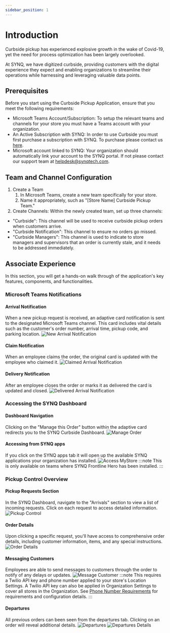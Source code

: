 ```yaml
---
sidebar_position: 1
---
```


# Introduction
Curbside pickup has experienced explosive growth in the wake of Covid-19, yet the need for process optimization has been largely overlooked.

At SYNQ, we have digitized curbside, providing customers with the digital experience they expect and enabling organizations to streamline their operations while harnessing and leveraging valuable data points.

## Prerequisites

Before you start using the Curbside Pickup Application, ensure that you meet the following requirements:
- Microsoft Teams Account/Subscription: To setup the relevant teams and channels for your store you must have a Teams account with your organization.
- An Active Subscription with SYNQ: In order to use Curbside you must first purchase a subscription with SYNQ. To purchase please contact us [here](https://www.synqtech.com/contact). 
- Microsoft account linked to SYNQ: Your organization should automatically link your account to the SYNQ portal. If not please contact our support team at helpdesk@synqtech.com.

## Team and Channel Configuration
1. Create a Team
   1. In Microsoft Teams, create a new team specifically for your store. 
   2. Name it appropriately, such as "[Store Name] Curbside Pickup Team."
2. Create Channels: Within the newly created team, set up three channels:
  - "Curbside": This channel will be used to receive curbside pickup orders when customers arrive.
  - "Curbside Notification": This channel to ensure no orders go missed.
  - "Curbside Managers": This channel is used to indicate to store managers and supervisors that an order is currently stale, and it needs to be addressed immediately.

## Associate Experience
In this section, you will get a hands-on walk through of the application's key features, components, and functionalities. 

### Microsoft Teams Notifications

#### Arrival Notification
When a new pickup request is received, an adaptive card notification is sent to the designated Microsoft Teams channel. This card includes vital details such as the customer's order number, arrival time, pickup code, and parking location.
![New Arrival Notification](../../static/img/curbside/new-arrival.png)

#### Claim Notification
When an employee claims the order, the original card is updated with the employee who claimed it. 
![Claimed Arrival Notification](../../static/img/curbside/claimed-arrival.png)

#### Delivery Notification
After an employee closes the order or marks it as delivered the card is updated and closed.
![Delivered Arrival Notification](../../static/img/curbside/delivered.png)

### Accessing the SYNQ Dashboard

#### Dashboard Navigation
Clicking on the "Manage this Order" button within the adaptive card redirects you to the SYNQ Curbside Dashboard.
![Manage Order](../../static/img/curbside/manage-order.png)

#### Accessing from SYNQ apps
If you click on the SYNQ apps tab it will open up the available SYNQ applications your organization has installed. 
![Access MyStore](../../static/img/curbside/mystore.png)
:::note
This is only available on teams where SYNQ Frontline Hero has been installed. 
:::

### Pickup Control Overview

#### Pickup Requests Section
In the SYNQ Dashboard, navigate to the "Arrivals" section to view a list of incoming requests. Click on each request to access detailed information.
![Pickup Control](../../static/img/curbside/pickup-control.png)

#### Order Details
Upon clicking a specific request, you'll have access to comprehensive order details, including customer information, items, and any special instructions.
![Order Details](../../static/img/curbside/order-details.png)

#### Messaging Customers
Employees are able to send messages to customers through the order to notify of any delays or updates. 
![Message Customer](../../static/img/curbside/message-customer.png)
:::note
This requires a Twilio API key and phone number applied to your store's Location Settings. A Twilio API key can also be applied in Organization Settings to cover all stores in the Organization. See [Phone Number Requirements](/docs/mystore/twilio#phone-number-requirements) for requirements and configuration details. 
:::

#### Departures
All previous orders can been seen from the departures tab. Clicking on an order will reveal additional details. 
![Departures](../../static/img/curbside/departures.png)
![Departures Details](../../static/img/curbside/departure-details.png)